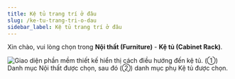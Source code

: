 ```yaml
---
title: Kệ tủ trang trí ở đâu
slug: /ke-tu-trang-tri-o-dau
sidebar_label: Kệ tủ trang trí ở đâu
---
```


Xin chào, vui lòng chọn trong **Nội thất (Furniture)** - **Kệ tủ (Cabinet Rack)**.

![Giao diện phần mềm thiết kế hiển thị cách điều hướng đến kệ tủ. (①) Danh mục Nội thất được chọn, sau đó (②) danh mục phụ Kệ tủ được chọn.](https://storage.googleapis.com/jegavn_kb/images/9c861811-8d6f-4618-a095-7a641e109cb0.png)